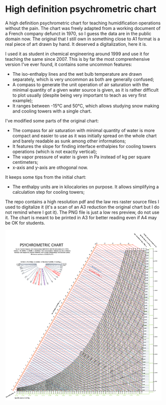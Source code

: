 # High definition psychrometric chart
A high definition psychrometric chart for teaching humidification operations without the pain. The chart was freely adapted from a working document of a French company defunct in 1970, so I guess the data are in the public domain now. The original that I still own in something close to A1 format is a real piece of art drawn by hand. It deserved a digitalization, here it is.

I used it as student in chemical engineering around 1999 and use it for teaching the same since 2007. This is by far the most comprenhensive version I've ever found, it contains some uncommon features:
- The iso-enthalpy lines and the wet bulb temperature are drawn separately, which is very uncommon as both are generally confused;
- A compass to generate the unit operation of air saturation with the minimal quantity of a given water source is given, as it is rather difficult to plot usually (despite being very important to teach as very first example);
- It ranges between -15°C and 50°C, which allows studying snow making and cooling towers with a single chart.

 I've modified some parts of the original chart:
 - The compass for air saturation with minimal quantity of water is more compact and easier to use as it was initially spread on the whole chart and barely readable as sunk among other informations;
 - It features the slope for finding interface enthalpies for cooling towers operations (which is not exactly vertical);
 - The vapor pressure of water is given in Pa instead of kg per square centimeters;
 - x-axis and y-axis are othogonal now.

It keeps some tips from the initial chart:
- The enthalpy units are in kilocalories on purpose. It allows simplifying a calculation step for cooling towers;

The repo contains a high resolution pdf and the law res raster source files I used to digitalize it (it's a scan of an A3 reduction the original chart but I do not remind where I got it). The PNG file is just a low res preview, do not use it. The chart is meant to be printed in A3 for better reading even if A4 may be OK for students. 

![](/Psychrometric_chart.png)
